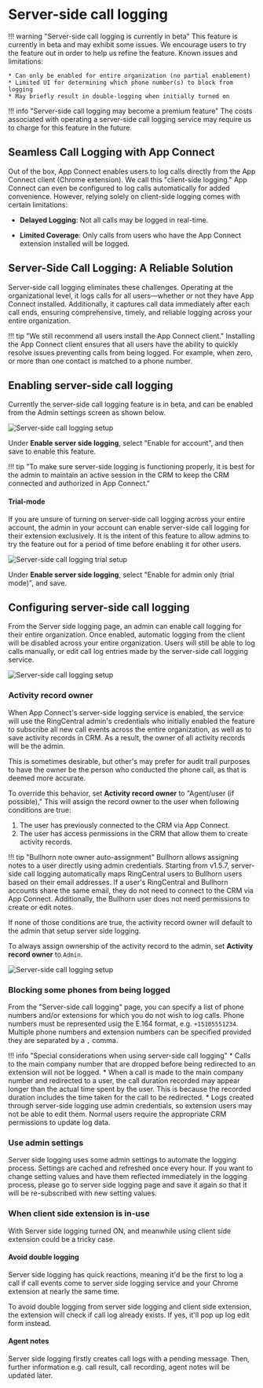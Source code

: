# Server-side call logging

!!! warning "Server-side call logging is currently in beta"
    This feature is currently in beta and may exhibit some issues. We encourage users to try the feature out in order to help us refine the feature. Known issues and limitations:
    
	* Can only be enabled for entire organization (no partial enablement)
	* Limited UI for determining which phone number(s) to block from logging
	* May briefly result in double-logging when initially turned on
	
!!! info "Server-side call logging may become a premium feature"
    The costs associated with operating a server-side call logging service may require us to charge for this feature in the future. 
	
## Seamless Call Logging with App Connect

Out of the box, App Connect enables users to log calls directly from the App Connect client (Chrome extension). We call this "client-side logging." App Connect can even be configured to log calls automatically for added convenience. However, relying solely on client-side logging comes with certain limitations:

* **Delayed Logging**: Not all calls may be logged in real-time.

* **Limited Coverage**: Only calls from users who have the App Connect extension installed will be logged.

## Server-Side Call Logging: A Reliable Solution

Server-side call logging eliminates these challenges. Operating at the organizational level, it logs calls for all users—whether or not they have App Connect installed. Additionally, it captures call data immediately after each call ends, ensuring comprehensive, timely, and reliable logging across your entire organization.

!!! tip "We still recommend all users install the App Connect client."
    Installing the App Connect client ensures that all users have the ability to quickly resolve issues preventing calls from being logged. For example, when zero, or more than one contact is matched to a phone number. 

## Enabling server-side call logging

Currently the server-side call logging feature is in beta, and can be enabled from the Admin settings screen as shown below. 

![Server-side call logging setup](../img/sscl-setup.png)

Under **Enable server side logging**, select "Enable for account", and then save to enable this feature.

!!! tip "To make sure server-side logging is functioning properly, it is best for the admin to maintain an active session in the CRM to keep the CRM connected and authorized in App Connect."

#### Trial-mode

If you are unsure of turning on server-side call logging across your entire account, the admin in your account can enable server-side call logging for their extension exclusively. It is the intent of this feature to allow admins to try the feature out for a period of time before enabling it for other users. 

![Server-side call logging trial setup](../img/sscl-trial-mode.png)

Under **Enable server side logging**, select "Enable for admin only (trial mode)", and save.

## Configuring server-side call logging

From the Server side logging page, an admin can enable call logging for their entire organization. Once enabled, automatic logging from the client will be disabled across your entire organization. Users will still be able to log calls manually, or edit call log entries made by the server-side call logging service. 

![Server-side call logging setup](../img/sscl-setup.png)

### Activity record owner

When App Connect's server-side logging service is enabled, the service will use the RingCentral admin's credentials who initially enabled the feature to subscribe all new call events across the entire organization, as well as to save activity records in CRM. As a result, the owner of all activity records will be the admin. 

This is sometimes desirable, but other's may prefer for audit trail purposes to have the owner be the person who conducted the phone call, as that is deemed more accurate. 

To override this behavior, set **Activity record owner** to "Agent/user (if possible)," This will assign the record owner to the user when following conditions are true:

1. The user has previously connected to the CRM via App Connect. 
2. The user has access permissions in the CRM that allow them to create activity records.

!!! tip "Bullhorn note owner auto-assignment"
    Bullhorn allows assigning notes to a user directly using admin credentials. Starting from v1.5.7, server-side call logging automatically maps RingCentral users to Bullhorn users based on their email addresses. If a user's RingCentral and Bullhorn accounts share the same email, they do not need to connect to the CRM via App Connect. Additionally, the Bullhorn user does not need permissions to create or edit notes.

If none of those conditions are true, the activity record owner will default to the admin that setup server side logging.

To always assign ownership of the activity record to the admin, set **Activity record owner** to `Admin`. 

![Server-side call logging setup](../img/sscl-admin-owner.png)

### Blocking some phones from being logged

From the "Server-side call logging" page, you can specify a list of phone numbers and/or extensions for which you do not wish to log calls. Phone numbers must be represented usig the E.164 format, e.g. `+15105551234`. Multiple phone numbers and extension numbers can be specified provided they are separated by a `,` comma. 

!!! info "Special considerations when using server-side call logging"
    * Calls to the main company number that are dropped before being redirected to an extension will not be logged.
    * When a call is made to the main company number and redirected to a user, the call duration recorded may appear longer than the actual time spent by the user. This is because the recorded duration includes the time taken for the call to be redirected.
    * Logs created through server-side logging use admin credentials, so extension users may not be able to edit them. Normal users require the appropriate CRM permissions to update log data.

### Use admin settings

Server side logging uses some admin settings to automate the logging process. Settings are cached and refreshed once every hour. If you want to change setting values and have them reflected immediately in the logging process, please go to server side logging page and save it again so that it will be re-subscribed with new setting values.  

### When client side extension is in-use

With Server side logging turned ON, and meanwhile using client side extension could be a tricky case.

#### Avoid double logging

Server side logging has quick reactions, meaning it'd be the first to log a call if call events come to server side logging service and your Chrome extension at nearly the same time.

To avoid double logging from server side logging and client side extension, the extension will check if call log already exists. If yes, it'll pop up log edit form instead.

#### Agent notes

Server side logging firstly creates call logs with a pending message. Then, further information e.g. call result, call recording, agent notes will be updated later. 